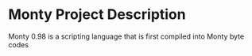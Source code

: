 # Monty Project Description
Monty 0.98 is a scripting language that is first compiled into Monty byte codes
